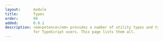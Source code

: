 ```yaml
---
layout:      module
title:       Types
order:       99
added:       0.0.1
description: <em>potence</em> provides a number of utility types and type guards
             for TypeScript users. This page lists them all.
---
```

